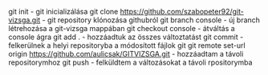 git init - git inicializálása
git clone https://github.com/szabopeter92/git-vizsga.git - git repository klónozása githubról
git branch console - új branch létrehozása a git-vizsga mappában
git checkout console - átváltás a console ágra
git add . - hozzáadtuk az összes változtatást
git commit - felkerülnek a helyi repositoryba a módosított fájlok
git git remote set-url origin https://github.com/aulicsak/GITVIZSGA.git - hozzáadtam a távoli repositorymhoz
git push - felküldtem a változásokat a távoli rpositorymba
